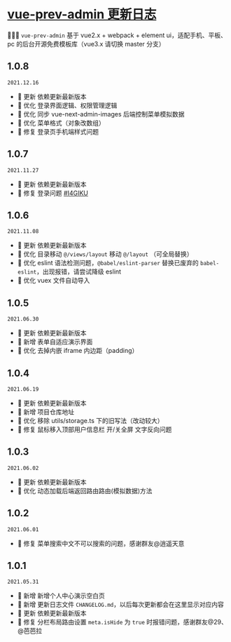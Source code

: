 # <a href="https://gitee.com/lyt-top/vue-next-admin/tree/vue-prev-admin" target="_blank">vue-prev-admin 更新日志</a>

🎉🎉🔥 `vue-prev-admin` 基于 vue2.x + webpack + element ui，适配手机、平板、pc 的后台开源免费模板库（vue3.x 请切换 master 分支）

## 1.0.8

`2021.12.16`

- 🌟 更新 依赖更新最新版本
- 🎯 优化 登录界面逻辑、权限管理逻辑
- 🎯 优化 同步 vue-next-admin-images 后端控制菜单模拟数据
- 🎯 优化 菜单格式（对象改数组）
- 🐞 修复 登录页手机端样式问题

## 1.0.7

`2021.11.27`

- 🌟 更新 依赖更新最新版本
- 🐞 修复 登录问题 [#I4GIKU](https://gitee.com/lyt-top/vue-next-admin/issues/I4GIKU)

## 1.0.6

`2021.11.08`

- 🌟 更新 依赖更新最新版本
- 🎯 优化 目录移动 `@/views/layout` 移动 `@/layout` （可全局替换）
- 🎯 优化 eslint 语法检测问题，`@babel/eslint-parser` 替换已废弃的 `babel-eslint`，出现报错，请尝试降级 eslint
- 🎯 优化 vuex 文件自动导入

## 1.0.5

`2021.06.30`

- 🌟 更新 依赖更新最新版本
- 🎉 新增 表单自适应演示界面
- 🎯 优化 去掉内嵌 iframe 内边距（padding）

## 1.0.4

`2021.06.19`

- 🌟 更新 依赖更新最新版本
- 🎉 新增 项目仓库地址
- 🎯 优化 移除 utils/storage.ts 下的旧写法（改动较大）
- 🐞 修复 鼠标移入顶部用户信息栏 开/关全屏 文字反向问题

## 1.0.3

`2021.06.02`

- 🌟 更新 依赖更新最新版本
- 💯 优化 动态加载后端返回路由路由(模拟数据)方法

## 1.0.2

`2021.06.01`

- 🐞 修复 菜单搜索中文不可以搜索的问题，感谢群友@逍遥天意

## 1.0.1

`2021.05.31`

- 🎉 新增 新增个人中心演示空白页
- 🎉 新增 更新日志文件 `CHANGELOG.md`，以后每次更新都会在这里显示对应内容
- 🌟 更新 依赖更新最新版本
- 🐞 修复 分栏布局路由设置 `meta.isHide` 为 `true` 时报错问题，感谢群友@29、@芭芭拉
